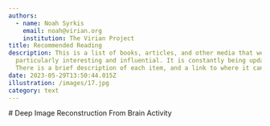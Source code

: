 ```yaml
---
authors:
  - name: Noah Syrkis
    email: noah@virian.org
    institution: The Virian Project
title: Recommended Reading
description: This is a list of books, articles, and other media that we have found
  particularly interesting and influential. It is constantly being updated.
  There is a brief description of each item, and a link to where it can be found.
date: 2023-05-29T13:50:44.015Z
illustration: /images/17.jpg
category: text
---
```

\# Deep Image Reconstruction From Brain Activity